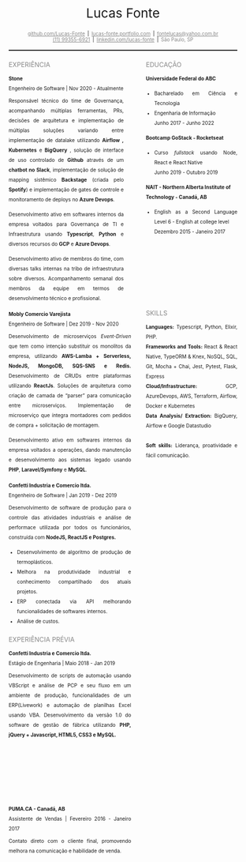 <div style="padding: 20px;">
<div>
    <div
      style="
              display:flex; 
              justify-content: center;
              align-items-center;
              font-size: 26px
      "
    >
      Lucas Fonte
    </div>
    <div
      style="
              margin-top: 20px;
              display:flex; 
              justify-content: center;
              align-items-center;
              font-size: 10px
      "
    >
      <a
        href="https://github.com/Lucas-Fonte"
        style="
          color: #878787;
          margin-left: 5px;
          margin-right: 5px;
          text-decoration: underline;
        "
      >
        github.com/Lucas-Fonte
      </a>
      <span> | </span>
      <a
        href="https://mockv2-lucasfonte.netlify.app/"
        style="
          color: #878787;
          margin-left: 5px;
          margin-right: 5px;
          text-decoration: underline;
        "
      >
        lucas-fonte.portfolio.com
      </a>
      <span> | </span>
      <a
        href="mailto:fontelucas@yahoo.com.br"
        style="
          color: #878787;
          margin-left: 5px;
          margin-right: 5px;
          text-decoration: underline;
        "
      >
        fontelucas@yahoo.com.br
      </a>
    </div>
    <div
      style="
              display:flex; 
              justify-content: center;
              align-items-center;
              font-size: 10px
      "
    >
      <a
        href="https://wa.me/5511993556921"
        style="color: #878787; margin-left: 5px; margin-right: 5px"
      >
        (11) 99355-6921
      </a>
      <span> | </span>
      <a
        href="https://www.linkedin.com/in/lucas-fonte-02b03a164/"
        style="
          color: #878787;
          margin-left: 5px;
          margin-right: 5px;
          text-decoration: underline;
        "
      >
        linkedin.com/lucas-fonte
      </a>
      <span> | </span>
      <span style="color: #878787; margin-left: 5px; margin-right: 5px">
        São Paulo, SP
      </span>
    </div>
  </div>
  <hr style="height: 2px;margin-top: 15px;">

  <div class="content" style="margin-top:20px; display: flex; width: 100%">
    <div style="width: 60%; display: flex; flex-direction: column">
      <span style="color: #878787; font-size: 13px; text-align: left">
        EXPERIÊNCIA
      </span>
      <div
        class="block-content"
        style="
          display: flex;
          flex-direction: column;
          font-size: 10px;
          line-height: 20px;
          margin-top: 10px;
          padding-right: 45px;
        "
      >
        <strong>Stone</strong>
        <text style="text-align: justify">
          Engenheiro de Software | Nov 2020 - Atualmente
          <p style="margin-top: 5px">
            Responsável técnico do time de Governança, acompanhando múltiplas ferramentas, PRs, decisões de arquitetura e implementação de múltiplas soluções variando entre implementação de datalake utilizando <b>Airflow , Kubernetes</b> e <b>BigQuery</b> , solução de interface de uso controlado de <b>Github</b> através de um <b>chatbot no Slack</b>, implementação de solução de mapping sistêmico <b>Backstage</b> (criada pelo <b>Spotify</b>) e implementação de gates de controle e monitoramento de deploys no <b>Azure Devops</b>.
          </p>
          <p>
            Desenvolvimento ativo em softwares internos da empresa voltados para Governança de TI e Infraestrutura
            usando <b>Typescript</b>, <b>Python</b> e diversos recursos do <b>GCP</b> e <b>Azure Devops</b>. 
          </p>
          <p>
            Desenvolvimento ativo de membros do time, com diversas talks internas na tribo de infraestrutura sobre diversos. Acompanhamento semanal dos membros da equipe em termos de desenvolvimento técnico e profissional. 
          </p>
        </text>
      </div>
    </div>
    <div style="width: 40%; display: flex; flex-direction: column">
      <span style="color: #878787; font-size: 13px; text-align: left">
          EDUCAÇÃO
      </span>
      <div
        class="block-content"
        style="
          display: flex;
          flex-direction: column;
          font-size: 10px;
          line-height: 20px;
          margin-top: 10px;
        "
      >
        <strong>Universidade Federal do ABC</strong>
        <text style="text-align: justify">
              <ul>
                  <li>Bacharelado em Ciência e Tecnologia</li>
                  <li>Engenharia de Informação</li>
                  Junho 2017 - Junho 2022
              </ul>
        </text>
        <strong>Bootcamp GoStack - Rocketseat</strong>
        <text style="text-align: justify">
              <ul>
                  <li>Curso <i>fullstack</i> usando Node, React e React Native</li>
                  Junho 2019 - Outubro 2019
              </ul>
        </text>
        <strong>NAIT - Northern Alberta Institute of Technology - Canadá, AB</strong>
        <text style="text-align: justify">
              <ul>
                  <li>English as a Second Language Level 6 - English at college level</li>
                   Dezembro 2015 - Janeiro 2017
              </ul>
        </text>
      </div>
    </div>
  </div>
  <div class="content" style="margin-top: -8px; display: flex; width: 100%">
    <div style="width: 60%; display: flex; flex-direction: column">
      <div
        class="block-content"
        style="
          display: flex;
          flex-direction: column;
          font-size: 10px;
          line-height: 20px;
          margin-top: 10px;
          padding-right: 30px;
        "
      >
        <strong>Mobly Comercio Varejista</strong>
        <text style="text-align: justify">
          Engenheiro de Software | Dez 2019 - Nov 2020
          <p style="margin-top: 5px">
            Desenvolvimento de microserviços <i>Event-Driven</i> que tem como
            intenção substituir os monolitos da empresa, utilizando
            <b>AWS-Lamba + Serverless, NodeJS, MongoDB, SQS-SNS e Redis.</b>
            Desenvolvimento de CRUDs entre plataformas utilizando
            <b>ReactJs</b>. Soluções de arquitetura como criação de camada de
            “parser” para comunicação entre microserviços. Implementação de
            microserviço que íntegra montadores com pedidos de compra +
            solicitação de montagem.
          </p>
          <p>
            Desenvolvimento ativo em softwares internos da empresa voltados a
            operações, dando manutenção e desenvolvimento aos sistemas legado
            usando <b>PHP</b>, <b>Laravel/Symfony</b> e <b>MySQL</b>.
          </p>
        </text>
      </div>
    </div>
    <div style="width: 40%; display: flex; flex-direction: column">
      <span style="color: #878787; font-size: 13px; text-align: left; margin-top: 10px;">
          SKILLS
      </span>
      <div
        class="block-content"
        style="
          display: flex;
          flex-direction: column;
          font-size: 10px;
          line-height: 20px;
          margin-top: 10px;
        "
      >
        <text style="text-align: justify">
          <b>Languages:</b> Typescript, Python, Elixir, PHP.
        </text>
        <text style="text-align: justify">
          <b>Frameworks and Tools:</b> React & React Native, TypeORM & Knex, NoSQL, SQL, Git, Mocha + Chai, Jest, Pytest, Flask, Express
        </text>
        <text style="text-align: justify">
          <b>Cloud/Infrastructure:</b> GCP, AzureDevops, AWS, Terraform, Airflow, Docker e Kubernetes
        </text>
        <text style="text-align: justify">
          <b>Data Analysis/ Extraction:</b> BigQuery, Airflow e Google Datastudio
        </text>
        <br />
        <text style="text-align: justify">
          <b>Soft skills:</b>  Liderança, proatividade e fácil comunicação.
        </text>
      </div>
    </div>
  </div>
  <div class="content" style="margin-top: -8px; display: flex; width: 100%">
    <div style="width: 60%; display: flex; flex-direction: column">
      <div
        class="block-content"
        style="
          display: flex;
          flex-direction: column;
          font-size: 10px;
          line-height: 20px;
          margin-top: 10px;
          padding-right: 30px;
        "
      >
        <strong>Confetti Industria e Comercio ltda.</strong>
        <text style="text-align: justify">
          Engenheiro de Software | Jan 2019 - Dez 2019
          <p style="margin-top: 5px">
              Desenvolvimento de software de produção para o controle 
              das atividades industriais e análise de performace 
              utilizada por todos os funcionários, construída com  		 	
              <b>NodeJS, ReactJS e Postgres.</b>
              <ul>
                  <li>Desenvolvimento de algoritmo de produção de termoplásticos.</li>
                  <li>Melhora na produtividade industrial e conhecimento 	
              compartilhado dos atuais projetos.</li>
                  <li>ERP conectada via API melhorando funcionalidades   	
              de softwares internos.</li>
                  <li>Análise de custos.</li>	 			
              </ul>					
          </p>
        </text>
      </div>
    </div>

  </div>
  <br />
  <div class="content" style="margin-top: -8px; display: flex; width: 100%">
    <div style="width: 60%; display: flex; flex-direction: column;">
      <span style="color: #878787; font-size: 13px; text-align: left">
          EXPERIÊNCIA PRÉVIA
      </span>
      <div
        class="block-content"
        style="
          display: flex;
          flex-direction: column;
          font-size: 10px;
          line-height: 20px;
          margin-top: 10px;
          padding-right: 30px;
        "
      >
        <strong>Confetti Industria e Comercio ltda.</strong>
        <text style="text-align: justify">
          Estágio de Engenharia | Maio 2018 - Jan 2019
          <p style="margin-top: 5px">
              Desenvolvimento de scripts de automação usando
              VBScript e análise de PCP e seu fluxo em um ambiente 
              de produção, funcionalidades de um ERP(Livework)  				
              e automação de planilhas Excel usando VBA. 
              Desenvolvimento da versão 1.0 do software de gestão
              de fábrica utilizando <b>PHP, jQuery + Javascript, HTML5, 
              CSS3 e MySQL.</b>	
          </p>
        </text>
        <!-- Break to next PDF page -->
        <br />
        <br />
        <br />
        <br />
        <br />
        <br />
        <strong>PUMA.CA - Canadá, AB</strong>
        <text style="text-align: justify">
          Assistente de Vendas | Fevereiro 2016 - Janeiro 2017
          <p style="margin-top: 5px">			
              Contato direto com o cliente final, promovendo melhora 
              na comunicação e habilidade de venda.
          </p>
        </text>
      </div>
    </div>
  </div>
</div>
</div>
